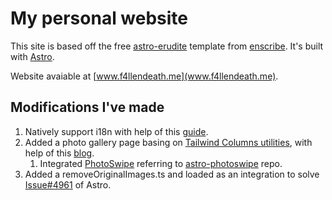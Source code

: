 # My personal website  
This site is based off the free [astro-erudite](https://github.com/jktrn/astro-erudite) template from [enscribe](https://enscribe.dev/). It's built with [Astro](https://astro.build/).

Website avaiable at [www.f4llendeath.me](www.f4llendeath.me).

## Modifications I've made
1. Natively support i18n with help of this [guide](https://docs.astro.build/en/recipes/i18n/).
2. Added a photo gallery page basing on [Tailwind Columns utilities](https://tailwindcss.com/docs/columns), with help of this [blog](https://jankraus.net/2024/04/05/how-to-build-a-simple-photo-gallery-with-astro/).
    1. Integrated [PhotoSwipe](https://photoswipe.com) referring to [astro-photoswipe](https://github.com/petrovicz/astro-photoswipe) repo. 
3. Added a removeOriginalImages.ts and loaded as an integration to solve [Issue#4961](https://github.com/withastro/astro/issues/4961) of Astro.
